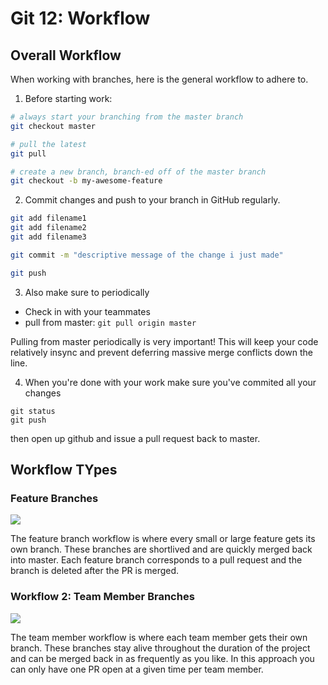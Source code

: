 # Git 12: Workflow

## Overall Workflow

When working with branches, here is the general workflow to adhere to.

1. Before starting work:

  ```bash
  # always start your branching from the master branch
  git checkout master

  # pull the latest
  git pull

  # create a new branch, branch-ed off of the master branch
  git checkout -b my-awesome-feature

  ```

2. Commit changes and push to your branch in GitHub regularly.

  ```bash
  git add filename1
  git add filename2
  git add filename3

  git commit -m "descriptive message of the change i just made"

  git push
  ```

3. Also make sure to periodically

- Check in with your teammates
- pull from master: `git pull origin master`

Pulling from master periodically is very important! This will keep your code relatively insync and prevent deferring massive merge conflicts down the line.

4. When you're done with your work make sure you've commited all your changes
  ```
  git status
  git push
  ```
  then open up github and issue a pull request back to master.

## Workflow TYpes

### Feature Branches

![](https://image.slidesharecdn.com/gitbranchmanagement-140301040840-phpapp02/95/git-branch-management-6-638.jpg?cb=1393647122)

The feature branch workflow is where every small or large feature gets its own branch. These branches are shortlived and are quickly merged back into master. Each feature branch corresponds to a pull request and the branch is deleted after the PR is merged.

### Workflow 2: Team Member Branches

![](https://i1.wp.com/devops.com/wp-content/uploads/2017/05/featureflagsimage4.jpg?w=975&ssl=1)

The team member workflow is where each team member gets their own branch. These branches stay alive throughout the duration of the project and can be merged back in as frequently as you like. In this approach you can only have one PR open at a given time per team member.
